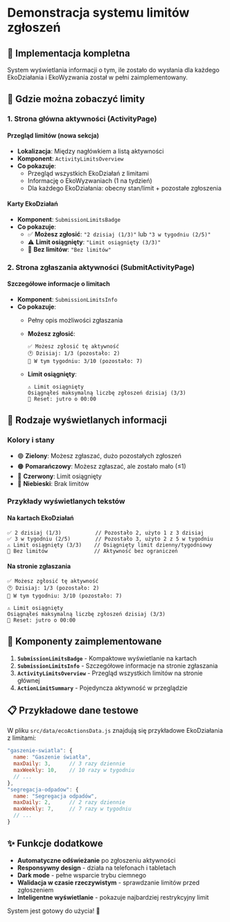 # Demonstracja systemu limitów zgłoszeń

## 🎯 Implementacja kompletna

System wyświetlania informacji o tym, ile zostało do wysłania dla każdego EkoDziałania i EkoWyzwania został w pełni zaimplementowany.

## 📱 Gdzie można zobaczyć limity

### 1. **Strona główna aktywności (ActivityPage)**

#### Przegląd limitów (nowa sekcja)

- **Lokalizacja**: Między nagłówkiem a listą aktywności
- **Komponent**: `ActivityLimitsOverview`
- **Co pokazuje**:
  - Przegląd wszystkich EkoDziałań z limitami
  - Informację o EkoWyzwaniach (1 na tydzień)
  - Dla każdego EkoDziałania: obecny stan/limit + pozostałe zgłoszenia

#### Karty EkoDziałań

- **Komponent**: `SubmissionLimitsBadge`
- **Co pokazuje**:
  - ✅ **Możesz zgłosić**: `"2 dzisiaj (1/3)"` lub `"3 w tygodniu (2/5)"`
  - ⚠️ **Limit osiągnięty**: `"Limit osiągnięty (3/3)"`
  - 🔵 **Bez limitów**: `"Bez limitów"`

### 2. **Strona zgłaszania aktywności (SubmitActivityPage)**

#### Szczegółowe informacje o limitach

- **Komponent**: `SubmissionLimitsInfo`
- **Co pokazuje**:
  - Pełny opis możliwości zgłaszania
  - **Możesz zgłosić**:

    ```text
    ✅ Możesz zgłosić tę aktywność
    🕐 Dzisiaj: 1/3 (pozostało: 2)
    📅 W tym tygodniu: 3/10 (pozostało: 7)
    ```

  - **Limit osiągnięty**:

    ```text
    ⚠️ Limit osiągnięty
    Osiągnąłeś maksymalną liczbę zgłoszeń dzisiaj (3/3)
    📅 Reset: jutro o 00:00
    ```

## 🎨 Rodzaje wyświetlanych informacji

### Kolory i stany

- 🟢 **Zielony**: Możesz zgłaszać, dużo pozostałych zgłoszeń
- 🟠 **Pomarańczowy**: Możesz zgłaszać, ale zostało mało (≤1)
- 🔴 **Czerwony**: Limit osiągnięty
- 🔵 **Niebieski**: Brak limitów

### Przykłady wyświetlanych tekstów

#### Na kartach EkoDziałań

```text
✅ 2 dzisiaj (1/3)           // Pozostało 2, użyto 1 z 3 dzisiaj
✅ 3 w tygodniu (2/5)        // Pozostało 3, użyto 2 z 5 w tygodniu
⚠️ Limit osiągnięty (3/3)    // Osiągnięty limit dzienny/tygodniowy
🔵 Bez limitów               // Aktywność bez ograniczeń
```

#### Na stronie zgłaszania

```text
✅ Możesz zgłosić tę aktywność
🕐 Dzisiaj: 1/3 (pozostało: 2)
📅 W tym tygodniu: 3/10 (pozostało: 7)
```

```text
⚠️ Limit osiągnięty
Osiągnąłeś maksymalną liczbę zgłoszeń dzisiaj (3/3)
📅 Reset: jutro o 00:00
```

## 🔧 Komponenty zaimplementowane

1. **`SubmissionLimitsBadge`** - Kompaktowe wyświetlanie na kartach
2. **`SubmissionLimitsInfo`** - Szczegółowe informacje na stronie zgłaszania
3. **`ActivityLimitsOverview`** - Przegląd wszystkich limitów na stronie głównej
4. **`ActionLimitSummary`** - Pojedyncza aktywność w przeglądzie

## 📋 Przykładowe dane testowe

W pliku `src/data/ecoActionsData.js` znajdują się przykładowe EkoDziałania z limitami:

```javascript
"gaszenie-swiatla": {
  name: "Gaszenie światła",
  maxDaily: 3,      // 3 razy dziennie
  maxWeekly: 10,    // 10 razy w tygodniu
  // ...
},
"segregacja-odpadow": {
  name: "Segregacja odpadów",
  maxDaily: 2,      // 2 razy dziennie
  maxWeekly: 7,     // 7 razy w tygodniu
  // ...
}
```

## ✨ Funkcje dodatkowe

- **Automatyczne odświeżanie** po zgłoszeniu aktywności
- **Responsywny design** - działa na telefonach i tabletach
- **Dark mode** - pełne wsparcie trybu ciemnego
- **Walidacja w czasie rzeczywistym** - sprawdzanie limitów przed zgłoszeniem
- **Inteligentne wyświetlanie** - pokazuje najbardziej restrykcyjny limit

System jest gotowy do użycia! 🚀
